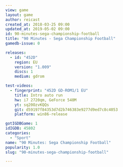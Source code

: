 ```yaml
---
view: game
layout: game
author: reicast
created_at: 2018-03-25 09:00
updated_at: 2019-05-02 09:00
id: 90-minutes-sega-championship-football
title: "90 Minutes - Sega Championship Football"
gamedb-issue: 0

releases:
  - id: "452D"
    region: EU
    version: "1.009"
    discs: 1
    medium: gdrom

test-videos:
  - fingerprint: "452D GD-ROM1/1 EU"
    title: Intro auto run
    hw: i7 2720qm, GeForce 540M
    yt: sq20OzvKQQs
    git: d59197f84353d7d2b746383e9277d9ed7c8c4053
    platform: win86-release

gotIGDBGame: 1
idIGDB: 45802
categories:
  - "Sport"
name: "90 Minutes: Sega Championship Football"
popularity: 1.0
slug: "90-minutes-sega-championship-football"

---
```

